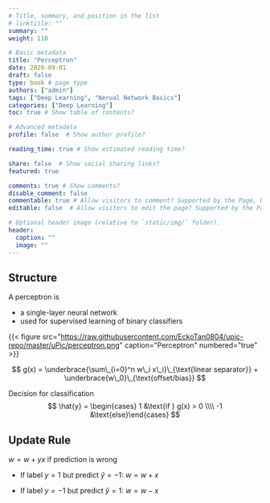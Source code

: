 ```yaml
---
# Title, summary, and position in the list
# linktitle: ""
summary: ""
weight: 110

# Basic metadata
title: "Perceptron"
date: 2020-09-01
draft: false
type: book # page type
authors: ["admin"]
tags: ["Deep Learning", "Nerual Network Basics"]
categories: ["Deep Learning"]
toc: true # Show table of contents?

# Advanced metadata
profile: false  # Show author profile?

reading_time: true # Show estimated reading time?

share: false  # Show social sharing links?
featured: true

comments: true # Show comments?
disable_comment: false
commentable: true # Allow visitors to comment? Supported by the Page, Post, and Docs content types.
editable: false  # Allow visitors to edit the page? Supported by the Page, Post, and Docs content types.

# Optional header image (relative to `static/img/` folder).
header:
  caption: ""
  image: ""
---
```


## Structure

A perceptron is

- a single-layer neural network
- used for supervised learning of binary classifiers

{{< figure src="https://raw.githubusercontent.com/EckoTan0804/upic-repo/master/uPic/perceptron.png" caption="Perceptron" numbered="true" >}}


$$
g(x) = \underbrace{\sum\_{i=0}^n w\_i x\_i}\_{\text{linear separator}} + \underbrace{w\_0}\_{\text{offset/bias}}
$$

Decision for classification
$$
\hat{y} = \begin{cases} 1 &\text{if } g(x) > 0 \\\\ -1 &\text{else}\end{cases}
$$

## Update Rule

$w=w+y x$ if prediction is wrong

- If label $y=1$ but predict $\hat{y}=-1$: $w = w + x$

- If label $y=-1$ but predict $\hat{y}=1$: $w = w - x$

